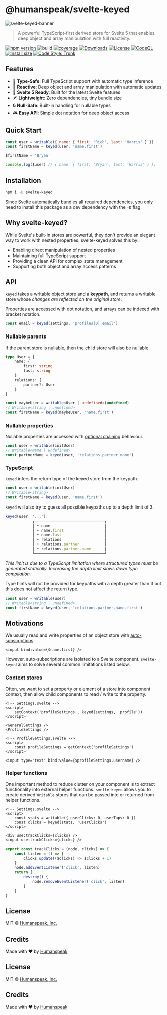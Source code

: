 # @humanspeak/svelte-keyed

![svelte-keyed-banner](https://user-images.githubusercontent.com/42545742/145455110-0d90603a-5fb3-453a-a9ea-7c4e3b443913.png)

> A powerful TypeScript-first derived store for Svelte 5 that enables deep object and array manipulation with full reactivity.

[![npm version](http://img.shields.io/npm/v/@humanspeak/svelte-keyed.svg)](https://www.npmjs.com/package/humanspeak/svelte-keyed)
![build](https://img.shields.io/github/actions/workflow/status/humanspeak/svelte-keyed/npm-publish.yml)
[![coverage](https://coveralls.io/repos/github/humanspeak/svelte-keyed/badge.svg?branch=main)](https://coveralls.io/github/humanspeak/svelte-keyed?branch=main)
[![Downloads](https://img.shields.io/npm/dm/@humanspeak/svelte-keyed.svg)](https://www.npmjs.com/package/@humanspeak/svelte-keyed)
[![License](https://img.shields.io/npm/l/@humanspeak/svelte-keyed.svg)](https://github.com/humanspeak/svelte-keyed/blob/main/LICENSE)
[![CodeQL](https://github.com/humanspeak/svelte-keyed/actions/workflows/codeql.yml/badge.svg)](https://github.com/humanspeak/svelte-keyed/actions/workflows/codeql.yml)
[![Install size](https://packagephobia.com/badge?p=@humanspeak/svelte-keyed)](https://packagephobia.com/result?p=@humanspeak/svelte-keyed)
[![Code Style: Trunk](https://img.shields.io/badge/code%20style-trunk-blue.svg)](https://trunk.io)

## Features

- 🎯 **Type-Safe**: Full TypeScript support with automatic type inference
- 🔄 **Reactive**: Deep object and array manipulation with automatic updates
- 🎨 **Svelte 5 Ready**: Built for the latest Svelte features
- 🪶 **Lightweight**: Zero dependencies, tiny bundle size
- 🔒 **Null-Safe**: Built-in handling for nullable types
- 🎮 **Easy API**: Simple dot notation for deep object access

## Quick Start

```js
const user = writable({ name: { first: 'Rich', last: 'Harris' } })
const firstName = keyed(user, 'name.first')

$firstName = 'Bryan'

console.log($user) // { name: { first: 'Bryan', last: 'Harris' } };
```

## Installation

```bash
npm i -D svelte-keyed
```

Since Svelte automatically bundles all required dependencies, you only need to install this package as a dev dependency with the `-D` flag.

## Why svelte-keyed?

While Svelte's built-in stores are powerful, they don't provide an elegant way to work with nested properties. svelte-keyed solves this by:

- Enabling direct manipulation of nested properties
- Maintaining full TypeScript support
- Providing a clean API for complex state management
- Supporting both object and array access patterns

## API

`keyed` takes a writable object store and a **keypath**, and returns a writable store whose _changes are reflected on the original store_.

Properties are accessed with dot notation, and arrays can be indexed with bracket notation.

```js
const email = keyed(settings, 'profiles[0].email')
```

### Nullable parents

If the parent store is nullable, then the child store will also be nullable.

```ts
type User = {
    name: {
        first: string
        last: string
    }
    relations: {
        partner?: User
    }
}

const maybeUser = writable<User | undefined>(undefined)
// Writable<string | undefined>
const firstName = keyed(maybeUser, 'name.first')
```

### Nullable properties

Nullable properties are accessed with [optional chaining](https://developer.mozilla.org/en-US/docs/Web/JavaScript/Reference/Operators/Optional_chaining) behaviour.

```ts
const user = writable(initUser)
// Writable<Name | undefined>
const partnerName = keyed(user, 'relations.partner.name')
```

### TypeScript

`keyed` infers the return type of the keyed store from the keypath.

```ts
const user = writable(initUser)
// Writable<string>
const firstName = keyed(user, 'name.first')
```

`keyed` will also try to guess all possible keypaths up to a depth limit of 3.

```ts
keyed(user, '...');
            ┌───────────────────────────────┐
            │ • name                        │
            │ • name.first                  │
            │ • name.last                   │
            │ • relations                   │
            │ • relations.partner           │
            │ • relations.partner.name      │
            └───────────────────────────────┘
```

_This limit is due to a TypeScript limitation where structured types must be generated statically. Increasing the depth limit slows down type compilation._

Type hints will not be provided for keypaths with a depth greater than 3 but this does not affect the return type.

```ts
const user = writable(user)
// Writable<string | undefined>
const firstName = keyed(user, 'relations.partner.name.first')
```

## Motivations

We usually read and write properties of an object store with [auto-subscriptions](https://svelte.dev/tutorial/auto-subscriptions).

```svelte
<input bind:value={$name.first} />
```

However, auto-subscriptions are isolated to a Svelte component. `svelte-keyed` aims to solve several common limitations listed below.

### Context stores

Often, we want to set a property or element of a store into component context, then allow child components to read / write to the property.

```svelte
<!-- Settings.svelte -->
<script>
    setContext('profileSettings', keyed(settings, 'profile'))
</script>

<GeneralSettings />
<ProfileSettings />
```

```svelte
<!-- ProfileSettings.svelte -->
<script>
    const profileSettings = getContext('profileSettings')
</script>

<input type="text" bind:value={$profileSettings.username} />
```

### Helper functions

One important method to reduce clutter on your component is to extract functionality into external helper functions. `svelte-keyed` allows you to create derived `Writable` stores that can be passed into or returned from helper functions.

```svelte
<!-- Settings.svelte -->
<script>
    const stats = writable({ userClicks: 0, userTaps: 0 })
    const clicks = keyed(stats, 'userClicks')
</script>

<div use:trackClicks={clicks} />
<input use:trackClicks={clicks} />
```

```js
export const trackClicks = (node, clicks) => {
    const listen = () => {
        clicks.update(($clicks) => $clicks + 1)
    }
    node.addEventListener('click', listen)
    return {
        destroy() {
            node.removeEventListener('click', listen)
        }
    }
}
```

## License

MIT © [Humanspeak, Inc.](LICENSE)

## Credits

Made with ♥ by [Humanspeak](https://humanspeak.com)

## License

MIT © [Humanspeak, Inc.](LICENSE)

## Credits

Made with ♥ by [Humanspeak](https://humanspeak.com)

